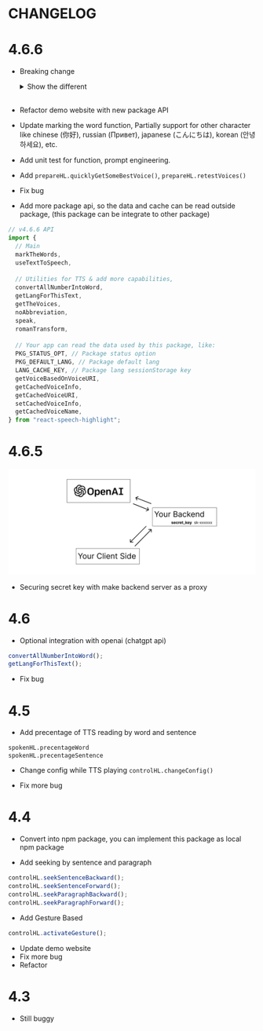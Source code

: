 # CHANGELOG

# 4.6.6

- Breaking change

    <details>
    <summary>Show the different</summary>

        Old 

        ```js
        controlHL.play(textEl.current, voiceURI, callbackDone, actionConfig);
        ```

        New:

        ```js
        controlHL.play(textEl.current, callbackDone, actionConfig);
        ```

    </details>

    <br/>

- Refactor demo website with new package API
- Update marking the word function, Partially support for other character like chinese (你好), russian (Привет), japanese (こんにちは), korean (안녕하세요), etc.
- Add unit test for function, prompt engineering.
- Add `prepareHL.quicklyGetSomeBestVoice()`, `prepareHL.retestVoices()`
- Fix bug
- Add more package api, so the data and cache can be read outside package, (this package can be integrate to other package)

```jsx
// v4.6.6 API
import {
  // Main
  markTheWords,
  useTextToSpeech,

  // Utilities for TTS & add more capabilities,
  convertAllNumberIntoWord,
  getLangForThisText,
  getTheVoices,
  noAbbreviation,
  speak,
  romanTransform,

  // Your app can read the data used by this package, like:
  PKG_STATUS_OPT, // Package status option
  PKG_DEFAULT_LANG, // Package default lang
  LANG_CACHE_KEY, // Package lang sessionStorage key
  getVoiceBasedOnVoiceURI,
  getCachedVoiceInfo,
  getCachedVoiceURI,
  setCachedVoiceInfo,
  getCachedVoiceName,
} from "react-speech-highlight";
```

# 4.6.5

![backend](/img/chat_gpt_api.png)

- Securing secret key with make backend server as a proxy

# 4.6

- Optional integration with openai (chatgpt api)

```jsx
convertAllNumberIntoWord();
getLangForThisText();
```

- Fix bug

# 4.5

- Add precentage of TTS reading by word and sentence

```
spokenHL.precentageWord
spokenHL.precentageSentence
```

- Change config while TTS playing `controlHL.changeConfig()`

- Fix more bug

# 4.4

- Convert into npm package, you can implement this package as local npm package

- Add seeking by sentence and paragraph

```jsx
controlHL.seekSentenceBackward();
controlHL.seekSentenceForward();
controlHL.seekParagraphBackward();
controlHL.seekParagraphForward();
```

- Add Gesture Based

```jsx
controlHL.activateGesture();
```

- Update demo website
- Fix more bug
- Refactor

# 4.3

- Still buggy
